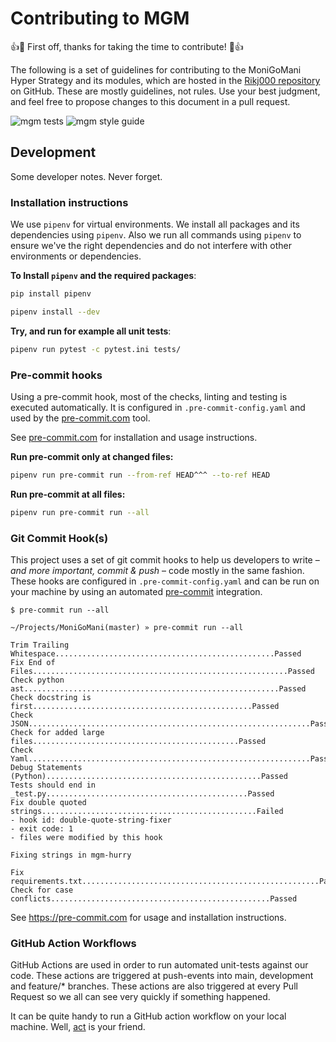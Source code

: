 # Contributing to MGM

👍🎉 First off, thanks for taking the time to contribute! 🎉👍

The following is a set of guidelines for contributing to the MoniGoMani Hyper Strategy and its modules, which are hosted in the [Rikj000 repository](https://github.com/Rikj000/MoniGoMani) on GitHub. These are mostly guidelines, not rules. Use your best judgment, and feel free to propose changes to this document in a pull request.

![mgm tests](https://github.com/topscoder/MoniGoMani/workflows/pytest-unit-tests/badge.svg)
![mgm style guide](https://github.com/topscoder/MoniGoMani/actions/workflows/flake8.yml/badge.svg)
## Development

Some developer notes. Never forget.

### Installation instructions

We use `pipenv` for virtual environments. We install all packages and its dependencies using `pipenv`. Also we run all commands using `pipenv` to ensure we've the right dependencies and do not interfere with other environments or dependencies.

**To Install `pipenv` and the required packages**:
```bash
pip install pipenv

pipenv install --dev
```

**Try, and run for example all unit tests**:

```bash
pipenv run pytest -c pytest.ini tests/
```

### Pre-commit hooks

Using a pre-commit hook, most of the checks, linting and testing is executed
automatically. It is configured in `.pre-commit-config.yaml` and used by the [pre-commit.com](https://pre-commit.com/) tool.

See [pre-commit.com](https://pre-commit.com) for installation and usage instructions.

**Run pre-commit only at changed files:**

```bash
pipenv run pre-commit run --from-ref HEAD^^^ --to-ref HEAD
```

**Run pre-commit at all files:**

```bash
pipenv run pre-commit run --all
```

### Git Commit Hook(s)

This project uses a set of git commit hooks to help us developers to write – *and more important, commit & push* – code mostly in the same fashion. These hooks are configured in `.pre-commit-config.yaml` and can be run on your machine by using an automated [pre-commit](https://pre-commit.com) integration.

```shell
$ pre-commit run --all

~/Projects/MoniGoMani(master) » pre-commit run --all

Trim Trailing Whitespace.................................................Passed
Fix End of Files.........................................................Passed
Check python ast.........................................................Passed
Check docstring is first.................................................Passed
Check JSON...............................................................Passed
Check for added large files..............................................Passed
Check Yaml...............................................................Passed
Debug Statements (Python)................................................Passed
Tests should end in _test.py.............................................Passed
Fix double quoted strings................................................Failed
- hook id: double-quote-string-fixer
- exit code: 1
- files were modified by this hook

Fixing strings in mgm-hurry

Fix requirements.txt.....................................................Passed
Check for case conflicts.................................................Passed
```

See https://pre-commit.com for usage and installation instructions.

### GitHub Action Workflows

GitHub Actions are used in order to run automated unit-tests against our code. These actions are triggered at push-events into main, development and feature/* branches. These actions are also triggered at every Pull Request so we all can see very quickly if something happened.

It can be quite handy to run a GitHub action workflow on your local machine. Well, [act](https://github.com/nektos/act) is your friend.
